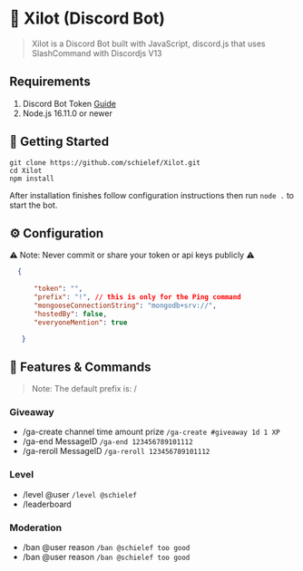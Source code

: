# 🤖 Xilot (Discord Bot)
> Xilot is a Discord Bot built with JavaScript, discord.js that uses SlashCommand with Discordjs V13

## Requirements
1. Discord Bot Token [Guide](https://discordjs.guide/preparations/setting-up-a-bot-application.html#creating-your-bot)
2. Node.js 16.11.0 or newer

## 🚀 Getting Started

```
git clone https://github.com/schielef/Xilot.git
cd Xilot
npm install
```
After installation finishes follow configuration instructions then run ``node .`` to start the bot.

## ⚙️ Configuration
⚠️ Note: Never commit or share your token or api keys publicly ⚠️
```json
  {
      
      "token": "",
      "prefix": "!", // this is only for the Ping command
      "mongooseConnectionString": "mongodb+srv://",
      "hostedBy": false,
      "everyoneMention": true

   }
```
## 📝 Features & Commands
> Note: The default prefix is: /
### Giveaway
- /ga-create channel time amount prize
 ``/ga-create #giveaway 1d 1 XP``
- /ga-end MessageID
 ``/ga-end 123456789101112``
- /ga-reroll MessageID
 ``/ga-reroll 123456789101112``
### Level
- /level @user
 ``/level @schielef``
- /leaderboard
### Moderation
- /ban @user reason
 ``/ban @schielef too good``
- /ban @user reason
 ``/ban @schielef too good``

